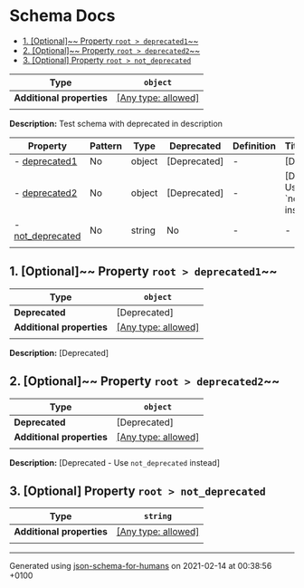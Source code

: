 # Schema Docs

- [1. [Optional]~~ Property `root > deprecated1`~~](#deprecated1)
- [2. [Optional]~~ Property `root > deprecated2`~~](#deprecated2)
- [3. [Optional] Property `root > not_deprecated`](#not_deprecated)

| Type                      | `object`                                                                  |
| ------------------------- | ------------------------------------------------------------------------- |
| **Additional properties** | [[Any type: allowed]](# "Additional Properties of any type are allowed.") |
|                           |                                                                           |

**Description:** Test schema with deprecated in description

| Property                             | Pattern | Type   | Deprecated   | Definition | Title/Description                             |
| ------------------------------------ | ------- | ------ | ------------ | ---------- | --------------------------------------------- |
| - [deprecated1](#deprecated1 )       | No      | object | [Deprecated] | -          | [Deprecated]                                  |
| - [deprecated2](#deprecated2 )       | No      | object | [Deprecated] | -          | [Deprecated - Use \`not_deprecated\` instead] |
| - [not_deprecated](#not_deprecated ) | No      | string | No           | -          | -                                             |
|                                      |         |        |              |            |                                               |

## <a name="deprecated1"></a>1. [Optional]~~ Property `root > deprecated1`~~

| Type                      | `object`                                                                  |
| ------------------------- | ------------------------------------------------------------------------- |
| **Deprecated**            | [Deprecated]                                                              |
| **Additional properties** | [[Any type: allowed]](# "Additional Properties of any type are allowed.") |
|                           |                                                                           |

**Description:** [Deprecated]

## <a name="deprecated2"></a>2. [Optional]~~ Property `root > deprecated2`~~

| Type                      | `object`                                                                  |
| ------------------------- | ------------------------------------------------------------------------- |
| **Deprecated**            | [Deprecated]                                                              |
| **Additional properties** | [[Any type: allowed]](# "Additional Properties of any type are allowed.") |
|                           |                                                                           |

**Description:** [Deprecated - Use `not_deprecated` instead]

## <a name="not_deprecated"></a>3. [Optional] Property `root > not_deprecated`

| Type                      | `string`                                                                  |
| ------------------------- | ------------------------------------------------------------------------- |
| **Additional properties** | [[Any type: allowed]](# "Additional Properties of any type are allowed.") |
|                           |                                                                           |

----------------------------------------------------------------------------------------------------------------------------
Generated using [json-schema-for-humans](https://github.com/coveooss/json-schema-for-humans) on 2021-02-14 at 00:38:56 +0100